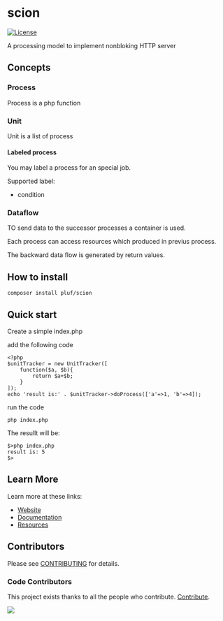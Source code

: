 # scion


[![License](https://poser.pugx.org/pluf/scion/license)](https://packagist.org/packages/pluf/scion)

A processing model to implement nonbloking HTTP server

## Concepts

### Process

Process is a php function

### Unit

Unit is a list of process

#### Labeled process

You may label a process for an special job.

Supported label:

- condition

### Dataflow

TO send data to the successor processes a container is used.

Each process can access resources which produced in previus process.

The backward data flow is generated by return values.


## How to install


	composer install pluf/scion
	
## Quick start

Create a simple index.php

add the following code

	<?php
	$unitTracker = new UnitTracker([
		function($a, $b){
			return $a+$b;
		}
	]);
	echo 'result is:' . $unitTracker->doProcess(['a'=>1, 'b'=>4]);

run the code

	php index.php

The resullt will be:

	$>php index.php
	result is: 5
	$>


## Learn More

Learn more at these links:

- [Website](https://pluf.ir/products/scion)
- [Documentation](https://pluf.ir/products/scion-document)
- [Resources](https://pluf.ir/products/scion-Resources)


## Contributors

Please see [CONTRIBUTING](CONTRIBUTING.md) for details.


### Code Contributors

This project exists thanks to all the people who contribute. [Contribute](CONTRIBUTING.md).

<a href="https://github.com/pluf/scion/graphs/contributors">
    <img src="https://opencollective.com/pluf/contributors.svg?width=890&button=false" />
</a>
